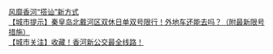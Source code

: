   
[风靡香河“搭讪”新方式](http://www.dianyue.me/archives/631/tuofxclghmtj4l1c/)  
[【城市提示】秦皇岛北戴河区双休日单双号限行！外地车还能去吗？（附最新限号措施）](http://www.dianyue.me/archives/106/cj4ztnjh9m1rcsnv/)  
[【城市关注】收藏！香河新公交最全线路！](http://www.dianyue.me/archives/106/phi7b58t87tp56n2/)